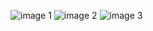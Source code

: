 ![image 1](https://git.sr.ht/~hedy/adventofcode/blob/main/item/2021/01/shortcuts-01-part1-1.jpg)
![image 2](https://git.sr.ht/~hedy/adventofcode/blob/main/item/2021/01/shortcuts-01-part1-2.jpg)
![image 3](https://git.sr.ht/~hedy/adventofcode/blob/main/item/2021/01/shortcuts-01-part1-3.jpg)
